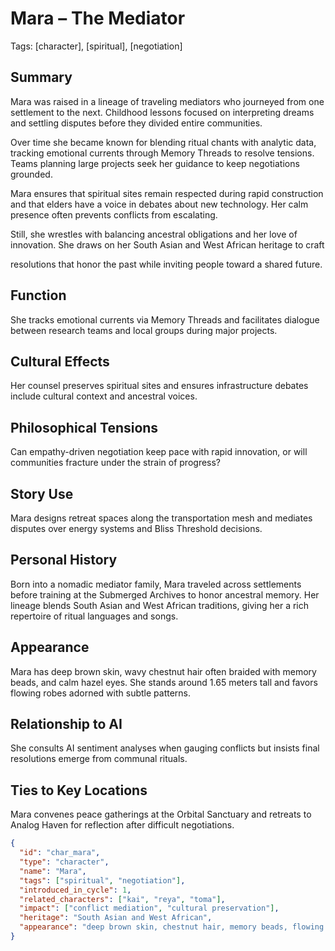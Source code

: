 # Mara – The Mediator
Tags: [character], [spiritual], [negotiation]

## Summary
Mara was raised in a lineage of traveling mediators who journeyed from one
settlement to the next. Childhood lessons focused on interpreting dreams and
settling disputes before they divided entire communities.

Over time she became known for blending ritual chants with analytic data,
tracking emotional currents through Memory Threads to resolve tensions. Teams
planning large projects seek her guidance to keep negotiations grounded.

Mara ensures that spiritual sites remain respected during rapid construction and
that elders have a voice in debates about new technology. Her calm presence often
prevents conflicts from escalating.

Still, she wrestles with balancing ancestral obligations and her love of
innovation. She draws on her South Asian and West African heritage to craft

resolutions that honor the past while inviting people toward a shared future.

## Function
She tracks emotional currents via Memory Threads and facilitates dialogue
between research teams and local groups during major projects.

## Cultural Effects
Her counsel preserves spiritual sites and ensures infrastructure debates include
cultural context and ancestral voices.

## Philosophical Tensions
Can empathy-driven negotiation keep pace with rapid innovation, or will
communities fracture under the strain of progress?

## Story Use
Mara designs retreat spaces along the transportation mesh and mediates disputes
over energy systems and Bliss Threshold decisions.

## Personal History
Born into a nomadic mediator family, Mara traveled across settlements before training at the Submerged Archives to honor ancestral memory. Her lineage blends South Asian and West African traditions, giving her a rich repertoire of ritual languages and songs.

## Appearance
Mara has deep brown skin, wavy chestnut hair often braided with memory beads, and calm hazel eyes. She stands around 1.65 meters tall and favors flowing robes adorned with subtle patterns.

## Relationship to AI
She consults AI sentiment analyses when gauging conflicts but insists final resolutions emerge from communal rituals.

## Ties to Key Locations
Mara convenes peace gatherings at the Orbital Sanctuary and retreats to Analog Haven for reflection after difficult negotiations.

```json
{
  "id": "char_mara",
  "type": "character",
  "name": "Mara",
  "tags": ["spiritual", "negotiation"],
  "introduced_in_cycle": 1,
  "related_characters": ["kai", "reya", "toma"],
  "impact": ["conflict mediation", "cultural preservation"],
  "heritage": "South Asian and West African",
  "appearance": "deep brown skin, chestnut hair, memory beads, flowing robes"
}
```
